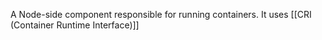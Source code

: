 A Node-side component responsible for running containers. It uses [[CRI (Container Runtime Interface)]]